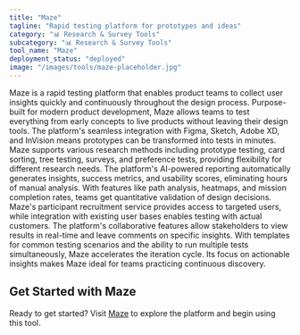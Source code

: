 ```yaml
---
title: "Maze"
tagline: "Rapid testing platform for prototypes and ideas"
category: "📊 Research & Survey Tools"
subcategory: "📊 Research & Survey Tools"
tool_name: "Maze"
deployment_status: "deployed"
image: "/images/tools/maze-placeholder.jpg"
---
```

Maze is a rapid testing platform that enables product teams to collect user insights quickly and continuously throughout the design process. Purpose-built for modern product development, Maze allows teams to test everything from early concepts to live products without leaving their design tools. The platform's seamless integration with Figma, Sketch, Adobe XD, and InVision means prototypes can be transformed into tests in minutes. Maze supports various research methods including prototype testing, card sorting, tree testing, surveys, and preference tests, providing flexibility for different research needs. The platform's AI-powered reporting automatically generates insights, success metrics, and usability scores, eliminating hours of manual analysis. With features like path analysis, heatmaps, and mission completion rates, teams get quantitative validation of design decisions. Maze's participant recruitment service provides access to targeted users, while integration with existing user bases enables testing with actual customers. The platform's collaborative features allow stakeholders to view results in real-time and leave comments on specific insights. With templates for common testing scenarios and the ability to run multiple tests simultaneously, Maze accelerates the iteration cycle. Its focus on actionable insights makes Maze ideal for teams practicing continuous discovery.
## Get Started with Maze

Ready to get started? Visit [Maze](https://maze.com) to explore the platform and begin using this tool.
